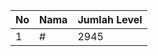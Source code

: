 | No | Nama            | Jumlah Level |
|----|-----------------|--------------|
| 1  | #    |    2945        |
